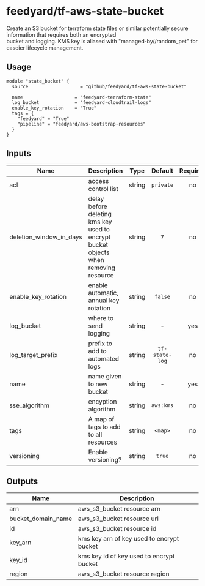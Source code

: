 # feedyard/tf-aws-state-bucket

Create an S3 bucket for terraform state files or similar potentially secure information that requires both an encrypted  
bucket and logging. KMS key is aliased with "managed-by/<module>/random_pet" for easeier lifecycle management.  

## Usage

```
module "state_bucket" {
  source                   = "github/feedyard/tf-aws-state-bucket"

  name                   = "feedyard-terraform-state"
  log_bucket             = "feedyard-cloudtrail-logs"
  enable_key_rotation    = "True"
  tags = {
    "feedyard" = "True"
    "pipeline" = "feedyard/aws-bootstrap-resources"
  }
}
```

## Inputs

| Name | Description | Type | Default | Required |
|------|-------------|:----:|:-----:|:-----:|
| acl | access control list | string | `private` | no |
| deletion_window_in_days | delay before deleting kms key used to encrypt bucket objects when removing resource | string | `7` | no |
| enable_key_rotation | enable automatic, annual key rotation | string | `false` | no |
| log_bucket | where to send logging | string | - | yes |
| log_target_prefix | prefix to add to automated logs | string | `tf-state-log` | no |
| name | name given to new bucket | string | - | yes |
| sse_algorithm | encyption algorithm | string | `aws:kms` | no |
| tags | A map of tags to add to all resources | string | `<map>` | no |
| versioning | Enable versioning? | string | `true` | no |

## Outputs

| Name | Description |
|------|-------------|
| arn | aws_s3_bucket resource arn |
| bucket_domain_name | aws_s3_bucket resource url |
| id | aws_s3_bucket resource id |
| key_arn | kms key arn of key used to encrypt bucket |
| key_id | kms key id of key used to encrypt bucket |
| region | aws_s3_bucket resource region |

